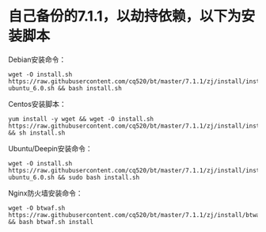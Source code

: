 # 自己备份的7.1.1，以劫持依赖，以下为安装脚本

Debian安装命令：

<pre><code class="language-bash">wget -O install.sh https://raw.githubusercontent.com/cq520/bt/master/7.1.1/zj/install/install-ubuntu_6.0.sh && bash install.sh</code></pre>


Centos安装脚本：

<pre><code class="language-bash">yum install -y wget && wget -O install.sh https://raw.githubusercontent.com/cq520/bt/master/7.1.1/zj/install/install_6.0.sh && sh install.sh</code></pre>

Ubuntu/Deepin安装命令：

<pre><code class="language-bash">wget -O install.sh https://raw.githubusercontent.com/cq520/bt/master/7.1.1/zj/install/install-ubuntu_6.0.sh && sudo bash install.sh</code></pre>

Nginx防火墙安装命令：

<pre><code class="language-bash">wget -O btwaf.sh https://raw.githubusercontent.com/cq520/bt/master/7.1.1/zj/install/btwaf.sh && bash btwaf.sh install</code></pre>